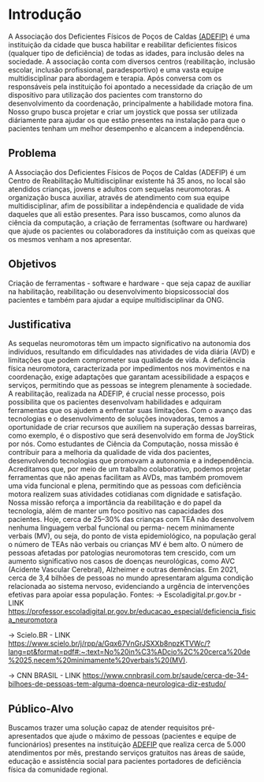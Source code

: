 # Introdução

 A Associação dos Deficientes Físicos de Poços de Caldas [(ADEFIP)](https://www.instagram.com/adefip/) é uma instituição da cidade que busca habilitar e reabilitar deficientes físicos (qualquer tipo de deficiência) de todas as idades, para inclusão deles na sociedade. A associação conta com diversos centros (reabilitação, inclusão escolar, inclusão profissional, paradesportivo) e uma vasta equipe multidisciplinar para abordagem e terapia. 
 Após conversa com os responsáveis pela instituição foi apontado a necessidade da criação de um dispositivo para utilização dos pacientes com transtorno do desenvolvimento da coordenação, principalmente a habilidade motora fina.
  Nosso grupo busca projetar e criar um joystick que possa ser utilizada diáriamente para ajudar os que estão presentes na instalação para que o pacientes tenham um melhor desempenho e alcancem a independência.

## Problema

 A Associação dos Deficientes Físicos de Poços de Caldas (ADEFIP) é um Centro de Reabilitação Multidisciplinar existente há 35 anos, no local são atendidos crianças, jovens e adultos com sequelas neuromotoras. A organização busca auxiliar, através de atendimento com sua equipe multidisciplinar, afim de possibilitar a indepêndencia e qualidade de vida daqueles que ali estão presentes. 
  Para isso buscamos, como alunos da ciência da computação, a criação de ferramentas (software ou hardware) que ajude os pacientes ou colaboradores da instituição com as queixas que os mesmos venham a nos apresentar.

## Objetivos

Criação de ferramentas - software e hardware - que seja capaz de auxiliar na habilitação, reabilitação ou desenvolvimento biopsicossocial dos pacientes e também para ajudar a equipe multidisciplinar da ONG.
 

## Justificativa

As sequelas neuromotoras têm um impacto significativo na autonomia dos indivíduos, resultando em dificuldades nas atividades de vida diária (AVD) e limitações que podem comprometer sua qualidade de vida. A deficiência física neuromotora, caracterizada por impedimentos nos movimentos e na coordenação, exige adaptações que garantam acessibilidade a espaços e serviços, permitindo que as pessoas se integrem plenamente à sociedade.
A reabilitação, realizada na ADEFIP, é crucial nesse processo, pois possibilita que os pacientes desenvolvam habilidades e adquiram ferramentas que os ajudem a enfrentar suas limitações. Com o avanço das tecnologias e o desenvolvimento de soluções inovadoras, temos a oportunidade de criar recursos que auxiliem na superação dessas barreiras, como exemplo, é o dispostivo que será desenvolvido em forma de JoyStick por nós.
Como estudantes de Ciência da Computação, nossa missão é contribuir para a melhoria da qualidade de vida dos pacientes, desenvolvendo tecnologias que promovam a autonomia e a independência. Acreditamos que, por meio de um trabalho colaborativo, podemos projetar ferramentas que não apenas facilitam as AVDs, mas também promovem uma vida funcional e plena, permitindo que as pessoas com deficiência motora realizem suas atividades cotidianas com dignidade e satisfação. Nossa missão reforça a importância da reabilitação e do papel da tecnologia, além de manter um foco positivo nas capacidades dos pacientes.
Hoje, cerca de 25–30% das crianças com TEA não desenvolvem nenhuma linguagem verbal funcional ou perma- necem minimamente verbais (MV), ou seja, do ponto de vista epidemiológico, na população geral o número de TEAs não
verbais ou crianças MV é bem alto. O número de pessoas afetadas por patologias neuromotoras tem crescido, com um aumento significativo nos casos de doenças neurológicas, como AVC (Acidente Vascular Cerebral), Alzheimer e outras demências. Em 2021, cerca de 3,4 bilhões de pessoas no mundo apresentaram alguma condição relacionada ao sistema nervoso, evidenciando a urgência de intervenções efetivas para apoiar essa população.
Fontes:
-> Escoladigital.pr.gov.br - LINK https://professor.escoladigital.pr.gov.br/educacao_especial/deficiencia_fisica_neuromotora

-> Scielo.BR - LINK https://www.scielo.br/j/rpp/a/Gqx67VnGrJSXXb8npzKTVWc/?lang=pt&format=pdf#:~:text=No%20in%C3%ADcio%2C%20cerca%20de%2025,necem%20minimamente%20verbais%20(MV).

-> CNN BRASIL - LINK https://www.cnnbrasil.com.br/saude/cerca-de-34-bilhoes-de-pessoas-tem-alguma-doenca-neurologica-diz-estudo/


## Público-Alvo

 Buscamos trazer uma solução capaz de atender requisitos pré-apresentados que ajude o máximo de pessoas (pacientes e equipe de funcionários) presentes na instituição [ADEFIP](https://www.adefip.org.br/) que realiza cerca de 5.000 atendimentos por mês, prestando serviços gratuitos nas áreas de saúde, educação e assistência social para pacientes portadores de deficiência física da comunidade regional.
 

